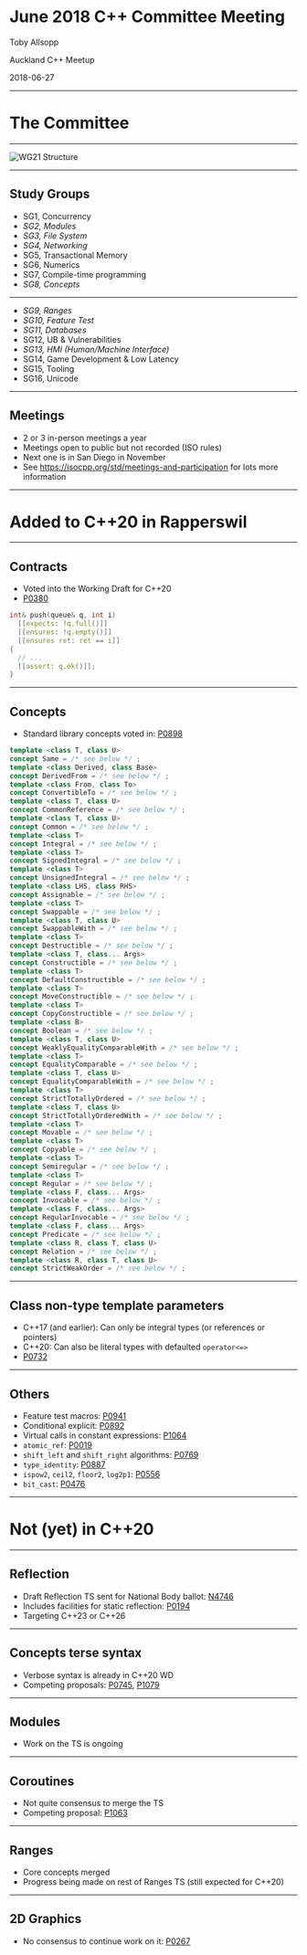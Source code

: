 # June 2018 C++ Committee Meeting

Toby Allsopp

Auckland C++ Meetup

2018-06-27

---

# The Committee

----

![WG21 Structure](https://isocpp.org/files/img/wg21-structure-2018-03.png)

----

## Study Groups


* SG1, Concurrency
* _SG2, Modules_
* _SG3, File System_
* _SG4, Networking_
* SG5, Transactional Memory
* SG6, Numerics
* SG7, Compile-time programming
* _SG8, Concepts_

----

* _SG9, Ranges_
* _SG10, Feature Test_
* _SG11, Databases_
* SG12, UB & Vulnerabilities
* _SG13, HMI (Human/Machine Interface)_
* SG14, Game Development & Low Latency
* SG15, Tooling
* SG16, Unicode

----

## Meetings

* 2 or 3 in-person meetings a year
* Meetings open to public but not recorded (ISO rules)
* Next one is in San Diego in November
* See https://isocpp.org/std/meetings-and-participation for lots more information

---

# Added to C++20 in Rapperswil

----

## Contracts

* Voted into the Working Draft for C++20
* [P0380](https://wg21.link/P0380)

```c++
int& push(queue& q, int i)
  [[expects: !q.full()]]
  [[ensures: !q.empty()]]
  [[ensures ret: ret == i]]
{
  // ...
  [[assert: q.ok()]];
}
```

----

## Concepts

* Standard library concepts voted in: [P0898](https://wg21.link/P0898)

```c++
template <class T, class U>
concept Same = /* see below */ ;
template <class Derived, class Base>
concept DerivedFrom = /* see below */ ;
template <class From, class To>
concept ConvertibleTo = /* see below */ ;
template <class T, class U>
concept CommonReference = /* see below */ ;
template <class T, class U>
concept Common = /* see below */ ;
template <class T>
concept Integral = /* see below */ ;
template <class T>
concept SignedIntegral = /* see below */ ;
template <class T>
concept UnsignedIntegral = /* see below */ ;
template <class LHS, class RHS>
concept Assignable = /* see below */ ;
template <class T>
concept Swappable = /* see below */ ;
template <class T, class U>
concept SwappableWith = /* see below */ ;
template <class T>
concept Destructible = /* see below */ ;
template <class T, class... Args>
concept Constructible = /* see below */ ;
template <class T>
concept DefaultConstructible = /* see below */ ;
template <class T>
concept MoveConstructible = /* see below */ ;
template <class T>
concept CopyConstructible = /* see below */ ;
template <class B>
concept Boolean = /* see below */ ;
template <class T, class U>
concept WeaklyEqualityComparableWith = /* see below */ ;
template <class T>
concept EqualityComparable = /* see below */ ;
template <class T, class U>
concept EqualityComparableWith = /* see below */ ;
template <class T>
concept StrictTotallyOrdered = /* see below */ ;
template <class T, class U>
concept StrictTotallyOrderedWith = /* see below */ ;
template <class T>
concept Movable = /* see below */ ;
template <class T>
concept Copyable = /* see below */ ;
template <class T>
concept Semiregular = /* see below */ ;
template <class T>
concept Regular = /* see below */ ;
template <class F, class... Args>
concept Invocable = /* see below */ ;
template <class F, class... Args>
concept RegularInvocable = /* see below */ ;
template <class F, class... Args>
concept Predicate = /* see below */ ;
template <class R, class T, class U>
concept Relation = /* see below */ ;
template <class R, class T, class U>
concept StrictWeakOrder = /* see below */ ;
```

----

## Class non-type template parameters

* C++17 (and earlier): Can only be integral types (or references or pointers)
* C++20: Can also be literal types with defaulted `operator<=>`
* [P0732](https://wg21.link/P0732)

----

## Others

* Feature test macros: [P0941](https://wg21.link/P0941)
* Conditional explicit: [P0892](https://wg21.link/P0892)
* Virtual calls in constant expressions: [P1064](https://wg21.link/P1064)
* `atomic_ref`: [P0019](https://wg21.link/P0019)
* `shift_left` and `shift_right` algorithms: [P0769](https://wg21.link/P0769)
* `type_identity`: [P0887](https://wg21.link/P0887)
* `ispow2`, `ceil2`, `floor2`, `log2p1`: [P0556](https://wg21.link/P0556)
* `bit_cast`: [P0476](https://wg21.link/P0476)

---

# Not (yet) in C++20

----

## Reflection

* Draft Reflection TS sent for National Body ballot: [N4746](https://wg21.link/N4746)
* Includes facilities for static reflection: [P0194](https://wg21.link/P0194)
* Targeting C++23 or C++26

----

## Concepts terse syntax

* Verbose syntax is already in C++20 WD
* Competing proposals: [P0745](https://wg21.link/P0745), [P1079](https://wg21.link/P1079)

----

## Modules

* Work on the TS is ongoing

----

## Coroutines

* Not quite consensus to merge the TS
* Competing proposal: [P1063](https://wg21.link/P1063)

----

## Ranges

* Core concepts merged
* Progress being made on rest of Ranges TS (still expected for C++20)

----

## 2D Graphics

* No consensus to continue work on it: [P0267](https://wg21.link/P0267)
